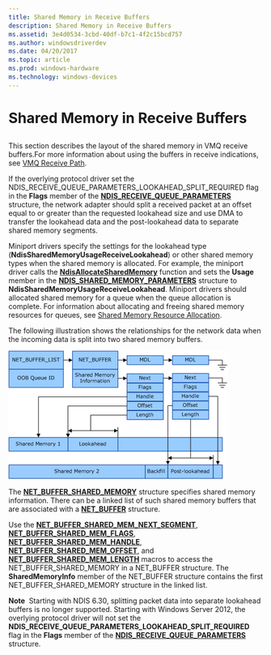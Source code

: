```yaml
---
title: Shared Memory in Receive Buffers
description: Shared Memory in Receive Buffers
ms.assetid: 3e4d0534-3cbd-40df-b7c1-4f2c15bcd757
ms.author: windowsdriverdev
ms.date: 04/20/2017
ms.topic: article
ms.prod: windows-hardware
ms.technology: windows-devices
---
```


# Shared Memory in Receive Buffers


## <a href="" id="ddk-virtual-machine-queue-overview-nr"></a>


This section describes the layout of the shared memory in VMQ receive buffers.For more information about using the buffers in receive indications, see [VMQ Receive Path](vmq-receive-path.md).

If the overlying protocol driver set the NDIS\_RECEIVE\_QUEUE\_PARAMETERS\_LOOKAHEAD\_SPLIT\_REQUIRED flag in the **Flags** member of the [**NDIS\_RECEIVE\_QUEUE\_PARAMETERS**](https://msdn.microsoft.com/library/windows/hardware/ff567211) structure, the network adapter should split a received packet at an offset equal to or greater than the requested lookahead size and use DMA to transfer the lookahead data and the post-lookahead data to separate shared memory segments.

Miniport drivers specify the settings for the lookahead type (**NdisSharedMemoryUsageReceiveLookahead**) or other shared memory types when the shared memory is allocated. For example, the miniport driver calls the [**NdisAllocateSharedMemory**](https://msdn.microsoft.com/library/windows/hardware/ff561616) function and sets the **Usage** member in the [**NDIS\_SHARED\_MEMORY\_PARAMETERS**](https://msdn.microsoft.com/library/windows/hardware/ff567303) structure to **NdisSharedMemoryUsageReceiveLookahead**. Miniport drivers should allocated shared memory for a queue when the queue allocation is complete. For information about allocating and freeing shared memory resources for queues, see [Shared Memory Resource Allocation](shared-memory-resource-allocation.md).

The following illustration shows the relationships for the network data when the incoming data is split into two shared memory buffers.

![diagram illustrating the relationships for the network data when the incoming data is split into two shared memory buffers](images/vmqpacket.png)

The [**NET\_BUFFER\_SHARED\_MEMORY**](https://msdn.microsoft.com/library/windows/hardware/ff568419) structure specifies shared memory information. There can be a linked list of such shared memory buffers that are associated with a [**NET\_BUFFER**](https://msdn.microsoft.com/library/windows/hardware/ff568376) structure.

Use the [**NET\_BUFFER\_SHARED\_MEM\_NEXT\_SEGMENT**](https://msdn.microsoft.com/library/windows/hardware/ff568726), [**NET\_BUFFER\_SHARED\_MEM\_FLAGS**](https://msdn.microsoft.com/library/windows/hardware/ff568420), [**NET\_BUFFER\_SHARED\_MEM\_HANDLE**](https://msdn.microsoft.com/library/windows/hardware/ff568421), [**NET\_BUFFER\_SHARED\_MEM\_OFFSET**](https://msdn.microsoft.com/library/windows/hardware/ff568727), and [**NET\_BUFFER\_SHARED\_MEM\_LENGTH**](https://msdn.microsoft.com/library/windows/hardware/ff568725) macros to access the NET\_BUFFER\_SHARED\_MEMORY in a NET\_BUFFER structure. The **SharedMemoryInfo** member of the NET\_BUFFER structure contains the first NET\_BUFFER\_SHARED\_MEMORY structure in the linked list.

**Note**  Starting with NDIS 6.30, splitting packet data into separate lookahead buffers is no longer supported. Starting with Windows Server 2012, the overlying protocol driver will not set the **NDIS\_RECEIVE\_QUEUE\_PARAMETERS\_LOOKAHEAD\_SPLIT\_REQUIRED** flag in the **Flags** member of the [**NDIS\_RECEIVE\_QUEUE\_PARAMETERS**](https://msdn.microsoft.com/library/windows/hardware/ff567211) structure.

 

 

 





